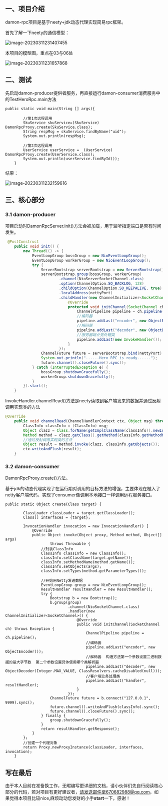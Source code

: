 ## 一、项目介绍

damon-rpc项目是基于neety+jdk动态代理实现简易rpc框架。

首先了解一下neety的通信模型：

![image-20230311231407455](https://damon-study.oss-cn-shenzhen.aliyuncs.com/%20typora/%E5%B9%B6%E5%8F%91%E7%BC%96%E7%A8%8Bimage-20230311231407455.png)

本项目的模型图，重点在03与06处

![image-20230311231657868](https://damon-study.oss-cn-shenzhen.aliyuncs.com/%20typora/%E5%B9%B6%E5%8F%91%E7%BC%96%E7%A8%8Bimage-20230311231657868.png)

## 二、测试

先启动damon-producer提供者服务，再直接运行damon-consumer消费服务中的TestHeroRpc.main方法

```
public static void main(String [] args){

        //第1次远程调用
        SkuService skuService=(SkuService) DamonRpcProxy.create(SkuService.class);
        String respMsg = skuService.findByName("uid");
        System.out.println(respMsg);

        //第2次远程调用
        UserService userService =  (UserService) DamonRpcProxy.create(UserService.class);
        System.out.println(userService.findById());
    }
```

结果：

![image-20230311232159616](https://damon-study.oss-cn-shenzhen.aliyuncs.com/%20typora/%E5%B9%B6%E5%8F%91%E7%BC%96%E7%A8%8Bimage-20230311232159616.png)

## 三、核心部分

### 3.1 damon-producer

项目启动时DamonRpcServer.init()方法会被加载，用于监听指定端口是否有时间发生。

```java
 @PostConstruct
    public void init() {
        new Thread(() -> {
            EventLoopGroup bossGroup = new NioEventLoopGroup();
            EventLoopGroup workerGroup = new NioEventLoopGroup();
            try {
                ServerBootstrap serverBootstrap = new ServerBootstrap();
                serverBootstrap.group(bossGroup, workerGroup)
                        .channel(NioServerSocketChannel.class)
                        .option(ChannelOption.SO_BACKLOG, 128)
                        .childOption(ChannelOption.SO_KEEPALIVE, true)
                        .localAddress(nettyPort)
                        .childHandler(new ChannelInitializer<SocketChannel>() {
                            @Override
                            protected void initChannel(SocketChannel ch) throws Exception {
                                ChannelPipeline pipeline = ch.pipeline();
                                //编码器
                                pipeline.addLast("encoder", new ObjectEncoder());
                                //解码器
                                pipeline.addLast("decoder", new ObjectDecoder(Integer.MAX_VALUE, ClassResolvers.cacheDisabled(null)));
                                //服务器端业务处理类
                                pipeline.addLast(new InvokeHandler());
                            }
                        });
                ChannelFuture future = serverBootstrap.bind(nettyPort).sync();
                System.out.println("......Hero RPC is ready......");
                future.channel().closeFuture().sync();
            } catch (InterruptedException e) {
                bossGroup.shutdownGracefully();
                workerGroup.shutdownGracefully();
            }
        }).start();
    }
```

InvokeHandler.channelRead()方法是neety读取到客户端发来的数据并通过反射调用实现类的方法

```java
@Override
    public void channelRead(ChannelHandlerContext ctx, Object msg) throws Exception {
        ClassInfo classInfo = (ClassInfo) msg;
        Object clazz = Class.forName(getImplClassName(classInfo)).newInstance();
        Method method = clazz.getClass().getMethod(classInfo.getMethodName(), classInfo.getTypes());
        //通过反射调用实现类的方法
        Object result = method.invoke(clazz, classInfo.getObjects());
        ctx.writeAndFlush(result);
    }
```

### 3.2 damon-consumer

DamonRpcProxy.create()方法。

基于jdk的动态代理实现了在运行期对调用的目标方法的增强，主要体现在植入了netty客户端代码，实现了consumer像调用本地接口一样调用远程服务接口。

```
public static Object create(Class target) {

        ClassLoader classLoader = target.getClassLoader();
        Class[] interfaces = {target};

        InvocationHandler invocation = new InvocationHandler() {
            @Override
            public Object invoke(Object proxy, Method method, Object[] args)
                    throws Throwable {
                //封装ClassInfo
                ClassInfo classInfo = new ClassInfo();
                classInfo.setClassName(target.getName());
                classInfo.setMethodName(method.getName());
                classInfo.setObjects(args);
                classInfo.setTypes(method.getParameterTypes());

                //开始用Netty发送数据
                EventLoopGroup group = new NioEventLoopGroup();
                ResultHandler resultHandler = new ResultHandler();
                try {
                    Bootstrap b = new Bootstrap();
                    b.group(group)
                            .channel(NioSocketChannel.class)
                            .handler(new ChannelInitializer<SocketChannel>() {
                                @Override
                                public void initChannel(SocketChannel ch) throws Exception {
                                    ChannelPipeline pipeline = ch.pipeline();
                                    //编码器
                                    pipeline.addLast("encoder", new ObjectEncoder());
                                    //解码器  构造方法第一个参数设置二进制数据的最大字节数  第二个参数设置具体使用哪个类解析器
                                    pipeline.addLast("decoder", new ObjectDecoder(Integer.MAX_VALUE, ClassResolvers.cacheDisabled(null)));
                                    //客户端业务处理类
                                    pipeline.addLast("handler", resultHandler);
                                }
                            });
                    ChannelFuture future = b.connect("127.0.0.1", 9999).sync();
                    future.channel().writeAndFlush(classInfo).sync();
                    future.channel().closeFuture().sync();
                } finally {
                    group.shutdownGracefully();
                }
                return resultHandler.getResponse();
            }
        };
        //创建一个代理对象
        return Proxy.newProxyInstance(classLoader, interfaces, invocation);
    }
```

## 写在最后

由于本人目前在准备换工作，无暇编写更详细的文档，请小伙伴们先自行阅读核心部分的代码，若对项目有更好建议者，请发送邮件至670682988@qq.com，如果觉得本项目比较nice,麻烦动动您发财的小手**start**一下，感谢！

